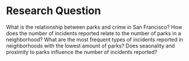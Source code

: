 # Research Question 
What is the relationship between parks and crime in San Francisco? How does the number of incidents reported relate to the number of parks in a neighborhood? What are the most frequent types of incidents reported in neighborhoods with the lowest amount of parks? Does seaonality and proximity to parks influence the number of incidents reported? 
